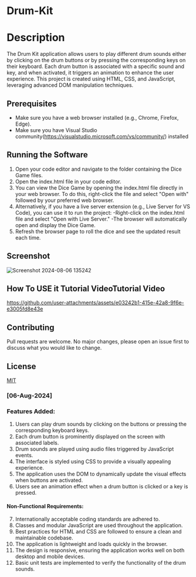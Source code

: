 # Drum-Kit

# Description
The Drum Kit application allows users to play different drum sounds either by clicking on the drum buttons or by pressing the corresponding keys on their keyboard. Each drum button is associated with a specific sound and key, and when activated, it triggers an animation to enhance the user experience. This project is created using HTML, CSS, and JavaScript, leveraging advanced DOM manipulation techniques.

## Prerequisites
- Make sure you have a web browser installed (e.g., Chrome, Firefox, Edge).
- Make sure you have Visual Studio community(https://visualstudio.microsoft.com/vs/community/) installed


## Running the Software
1. Open your code editor and navigate to the folder containing the Dice Game files.
2. Open the index.html file in your code editor.
3. You can view the Dice Game by opening the index.html file directly in your web browser. To do this, right-click the file and select "Open with" followed by your preferred web browser.
4. Alternatively, if you have a live server extension (e.g., Live Server for VS Code), you can use it to run the project:
   -Right-click on the index.html file and select "Open with Live Server."
   -The browser will automatically open and display the Dice Game.
5. Refresh the browser page to roll the dice and see the updated result each time.

## Screenshot
![Screenshot 2024-08-06 135242](https://github.com/user-attachments/assets/d73d9a6a-3715-4116-9b2f-0915ab32a340)


## How To USE it Tutorial VideoTutorial Video
https://github.com/user-attachments/assets/e03242b1-415e-42a8-9f6e-e3005fd8e43e


## Contributing
Pull requests are welcome. No major changes, please open an issue first to discuss what you would like to change.

## License
[MIT](https://choosealicense.com/licenses/mit/)

### [06-Aug-2024]

### Features Added:
1. Users can play drum sounds by clicking on the buttons or pressing the corresponding keyboard keys.
2. Each drum button is prominently displayed on the screen with associated labels.
3. Drum sounds are played using audio files triggered by JavaScript events.
4. The interface is styled using CSS to provide a visually appealing experience.
5. The application uses the DOM to dynamically update the visual effects when buttons are activated.
6. Users see an animation effect when a drum button is clicked or a key is pressed.

#### Non-Functional Requirements:
7. Internationally acceptable coding standards are adhered to.
8. Classes and modular JavaScript are used throughout the application.
9. Best practices for HTML and CSS are followed to ensure a clean and maintainable codebase.
10. The application is lightweight and loads quickly in the browser.
11. The design is responsive, ensuring the application works well on both desktop and mobile devices.
12. Basic unit tests are implemented to verify the functionality of the drum sounds.
